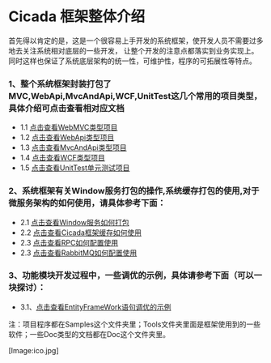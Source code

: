 ﻿
# Cicada 框架整体介绍

首先得以肯定的是，这是一个很容易上手开发的系统框架，使开发人员不需要过多地去关注系统相对底层的一些开发，
让整个开发的注意点都落实到业务实现上。同时这样也保证了系统底层架构的统一性，可维护性，程序的可拓展性等特点。

### 1、整个系统框架封装打包了MVC,WebApi,MvcAndApi,WCF,UnitTest这几个常用的项目类型，具体介绍可点击查看相对应文档

  * 1.1 [点击查看WebMVC类型项目](HelpMd/MVC.md)
  * 1.2 [点击查看WebApi类型项目](HelpMd/WebApi.md) 
  * 1.3 [点击查看MvcAndApi类型项目](HelpMd/MvcApi.md) 
  * 1.4 [点击查看WCF类型项目](HelpMd/WCF.md) 
  * 1.5 [点击查看UnitTest单元测试项目](HelpMd/UnitTest.md)
  
### 2、系统框架有关Window服务打包的操作,系统缓存打包的使用,对于微服务架构的如何使用，请具体参考下面：
  * 2.1 [点击查看Window服务如何打包](HelpMd/WindowService.md)
  * 2.2 [点击查看Cicada框架缓存如何使用](HelpMd/Cache.md)
  * 2.3 [点击查看RPC如何配置使用](HelpMd/RPC.md)
  * 2.3 [点击查看RabbitMQ如何配置使用](HelpMd/RabbitMQ.md)
  
### 3、功能模块开发过程中，一些调优的示例，具体请参考下面（可以一块探讨）：
  * 3.1、[点击查看EntityFrameWork语句调优的示例](HelpMd/OptimalSql.md)

 注：项目程序都在Samples这个文件夹里；Tools文件夹里面是框架使用到的一些软件；一些Doc类型的文档都在Doc这个文件夹里。
 
 [Image:ico.jpg]

